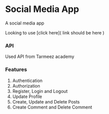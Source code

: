 # Social Media App

A social media app

Looking to use [click here]( link should be here )

### API

Used API from Tarmeez academy

### Features

1. Authentication
2. Authorization
3. Register, Login and Logout
4. Update Profile
5. Create, Update and Delete Posts
6. Create Comment and Delete Comment
